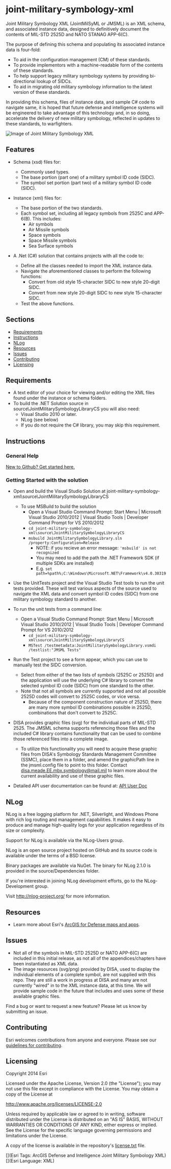 # joint-military-symbology-xml

Joint Military Symbology XML (JointMilSyML or JMSML) is an XML schema, and associated instance data, designed to definitively document the contents of MIL-STD 2525D and NATO STANAG APP-6(C).  

The purpose of defining this schema and populating its associated instance data is four-fold:
  * To aid in the configuration management (CM) of these standards.
  * To provide implementors with a machine-readable form of the contents of these standards.
  * To help support legacy military symbology systems by providing bi-directional lookup of SIDCs.
  * To aid in migrating old military symbology information to the latest version of these standards.

In providing this schema, files of instance data, and sample C# code to navigate same, it is hoped that future defense and intelligence systems will be engineered to take advantage of this technology and, in so doing, accelerate the delivery of new military symbology, reflected in updates to these standards, to warfighters.

![Image of Joint Military Symbology XML]( ScreenShot.JPG )

## Features

* Schema (xsd) files for:
  * Commonly used types.
  * The base portion (part one) of a military symbol ID code (SIDC).
  * The symbol set portion (part two) of a military symbol ID code (SIDC).

* Instance (xml) files for:
  * The base portion of the two standards.
  * Each symbol set, including all legacy symbols from 2525C and APP-6(B).  This includes:
    * Air symbols
    * Air Missile symbols
    * Space symbols
    * Space Missile symbols
    * Sea Surface symbols

* A .Net (C#) solution that contains projects with all the code to:
  * Define all the classes needed to import the XML instance data.
  * Navigate the aforementioned classes to perform the following functions:
    * Convert from old style 15-character SIDC to new style 20-digit SIDC.
    * Convert from new style 20-digit SIDC to new style 15-character SIDC.
  * Test the above functions.

## Sections

* [Requirements](#requirements)
* [Instructions](#instructions)
* [NLog](#nlog)
* [Resources](#resources)
* [Issues](#issues)
* [Contributing](#contributing)
* [Licensing](#licensing)


## Requirements

* A text editor of your choice for viewing and/or editing the XML files found under the instance or schema folders.
* To build the .NET Solution source in source\JointMilitarySymbologyLibraryCS you will also need:
    * Visual Studio 2010 or later.
    * NLog (see below)
    * If you do not require the C# library, you may skip this requirement.

## Instructions

### General Help
[New to Github? Get started here.](http://htmlpreview.github.com/?https://github.com/Esri/esri.github.com/blob/master/help/esri-getting-to-know-github.html)

### Getting Started with the solution
* Open and build the Visual Studio Solution at joint-military-symbology-xml\source\JointMilitarySymbologyLibraryCS
    * To use MSBuild to build the solution
        * Open a Visual Studio Command Prompt: Start Menu | Microsoft Visual Studio 2010/2012 | Visual Studio Tools | Developer Command Prompt for VS 2010/2012
        * `cd joint-military-symbology-xml\source\JointMilitarySymbologyLibraryCS`
        * `msbuild JointMilitarySymbologyLibrary.sln /property:Configuration=Release`
            * NOTE: if you recieve an error message: `'msbuild' is not recognized` 
            * You may need to add the path the .NET Framework SDK (if multiple SDKs are installed)
            * E.g. `set path=%path%;C:\Windows\Microsoft.NET\Framework\v4.0.30319`
* Use the UnitTests project and the Visual Studio Test tools to run the unit tests provided.  These will test various aspects of the source used to navigate the XML data and convert symbol ID codes (SIDC) from one military symbology standard to another.
* To run the unit tests from a command line:
	* Open a Visual Studio Command Prompt: Start Menu | Microsoft Visual Studio 2010/2012 | Visual Studio Tools | Developer Command Prompt for VS 2010/2012
        * `cd joint-military-symbology-xml\source\JointMilitarySymbologyLibraryCS`
        * `MSTest /testmetadata:JointMilitarySymbologyLibrary.vsmdi /testlist:"JMSML Tests"`
* Run the Test project to see a form appear, which you can use to manually test the SIDC conversion.
	* Select from either of the two lists of symbols (2525C or 2525D) and the application will use the underlying C# library to convert the selected symbol ID code (SIDC) from one standard to the other.
	* Note that not all symbols are currently supported and not all possible 2525D codes will convert to 2525C codes, or vice versa.  
		* Because of the component construction nature of 2525D, there are many more symbol ID combinations possible in 2525D, combinations that don't convert to 2525C.
* DISA provides graphic files (svg) for the individual parts of MIL-STD 2525.  The JMSML schema supports referencing those files and the included C# library contains functionality that can be used to combine those referenced files into a complete image.  
	* To utilize this functionality you will need to acquire these graphic files from DISA's Symbology Standards Management Committee (SSMC), place them in a folder, and amend the graphicPath line in the jmsml.config file to point to this folder.  Contact disa.meade.EE.mbx.symbology@mail.mil to learn more about the current availability and use of these graphic files.

* Detailed API user documentation can be found at: [API User Doc](./documentation/APIUserDoc.md)

## NLog

NLog is a free logging platform for .NET, Silverlight, and Windows Phone with rich log routing and management capabilities. It makes it easy to produce and manage high-quality logs for your application regardless of its size or complexity. 

Support for NLog is available via the NLog-Users group. 

NLog is an open source project hosted on GitHub and its source code is available under the terms of a BSD license. 

Binary packages are available via NuGet. The binary for NLog 2.1.0 is provided in the source/Dependencies folder.

If you're interested in joining NLog development efforts, go to the NLog-Development group.

Visit http://nlog-project.org/ for more information.

## Resources

* Learn more about Esri's [ArcGIS for Defense maps and apps](http://resources.arcgis.com/en/communities/defense-and-intelligence/).

## Issues

* Not all of the symbols in MIL-STD 2525D or NATO APP-6(C) are included in this initial release, as not all of the appendices/chapters have been instantiated as XML data.
* The image resources (svg/png) provided by DISA, used to display the individual elements of a complete symbol, are not supplied with this repo.  They are still a work in progress at DISA and many are not currently "wired" in to the XML instance data, at this time.  We will provide sample code in the future that includes and uses some of these available graphic files.

Find a bug or want to request a new feature?  Please let us know by submitting an issue.

## Contributing

Esri welcomes contributions from anyone and everyone. Please see our [guidelines for contributing](https://github.com/esri/contributing).

## Licensing

Copyright 2014 Esri

Licensed under the Apache License, Version 2.0 (the "License");
you may not use this file except in compliance with the License.
You may obtain a copy of the License at

   http://www.apache.org/licenses/LICENSE-2.0

Unless required by applicable law or agreed to in writing, software
distributed under the License is distributed on an "AS IS" BASIS,
WITHOUT WARRANTIES OR CONDITIONS OF ANY KIND, either express or implied.
See the License for the specific language governing permissions and
limitations under the License.

A copy of the license is available in the repository's
[license.txt](license.txt) file.

[](Esri Tags: ArcGIS Defense and Intelligence Joint Military Symbology XML)
[](Esri Language: XML)
